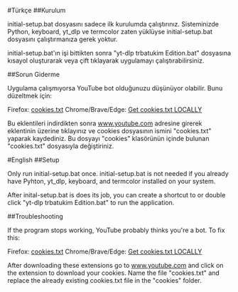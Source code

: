 #Türkçe
##Kurulum

initial-setup.bat dosyasını sadece ilk kurulumda çalıştırınız. Sisteminizde Python, keyboard, yt_dlp ve termcolor zaten yüklüyse initial-setup.bat dosyasını çalıştırmanıza gerek yoktur.

initial-setup.bat'ın işi bittikten sonra "yt-dlp trbatukim Edition.bat" dosyasına kısayol oluşturarak veya çift tıklayarak uygulamayı çalıştırabilirsiniz.

##Sorun Giderme

Uygulama çalışmıyorsa YouTube bot olduğunuzu düşünüyor olabilir.
Bunu düzeltmek için:

Firefox: [cookies.txt](https://addons.mozilla.org/tr/firefox/addon/cookies-txt/)
Chrome/Brave/Edge: [Get cookies.txt LOCALLY](https://chromewebstore.google.com/detail/get-cookiestxt-locally/cclelndahbckbenkjhflpdbgdldlbecc)

Bu eklentileri indirdikten sonra www.youtube.com adresine girerek eklentinin üzerine tıklayınız ve cookies dosyasının ismini "cookies.txt" yaparak kaydediniz. Bu dosyayı "cookies" klasörünün içinde bulunan "cookies.txt" dosyasıyla değiştiriniz.

#English
##Setup

Only run initial-setup.bat once. initial-setup.bat is not needed if you already have Pyhton, yt_dlp, keyboard, and termcolor installed on your system.

After inital-setup.bat is does its job, you can create a shortcut to or double click "yt-dlp trbatukim Edition.bat" to run the application.

##Troubleshooting

If the program stops working, YouTube probably thinks you're a bot.
To fix this:

Firefox: [cookies.txt](https://addons.mozilla.org/tr/firefox/addon/cookies-txt/)
Chrome/Brave/Edge: [Get cookies.txt LOCALLY](https://chromewebstore.google.com/detail/get-cookiestxt-locally/cclelndahbckbenkjhflpdbgdldlbecc)

After downloading these extensions go to www.youtube.com and click on the extension to download your cookies. Name the file "cookies.txt" and replace the already existing cookies.txt file in the "cookies" folder.
